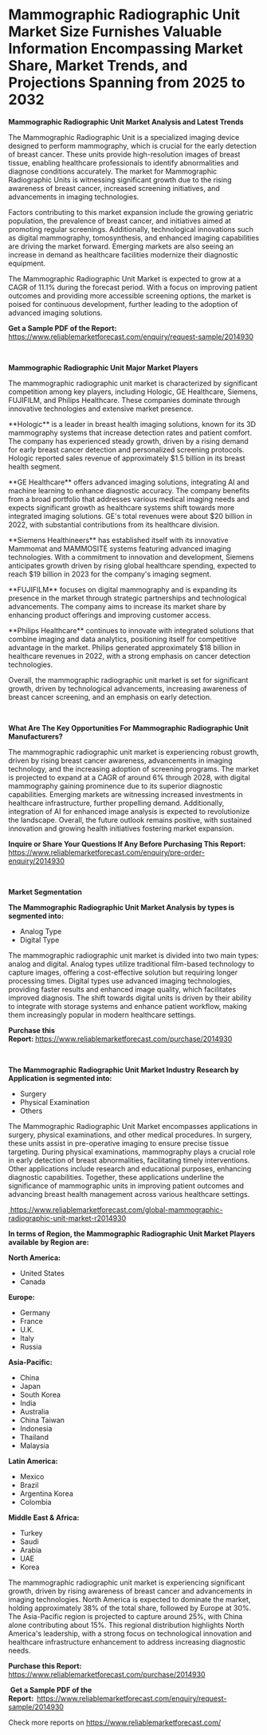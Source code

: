 <p><h1>Mammographic Radiographic Unit Market Size Furnishes Valuable Information Encompassing Market Share, Market Trends, and Projections Spanning from 2025 to 2032</h1></p><p><strong>Mammographic Radiographic Unit Market Analysis and Latest Trends</strong></p>
<p><p>The Mammographic Radiographic Unit is a specialized imaging device designed to perform mammography, which is crucial for the early detection of breast cancer. These units provide high-resolution images of breast tissue, enabling healthcare professionals to identify abnormalities and diagnose conditions accurately. The market for Mammographic Radiographic Units is witnessing significant growth due to the rising awareness of breast cancer, increased screening initiatives, and advancements in imaging technologies.</p><p>Factors contributing to this market expansion include the growing geriatric population, the prevalence of breast cancer, and initiatives aimed at promoting regular screenings. Additionally, technological innovations such as digital mammography, tomosynthesis, and enhanced imaging capabilities are driving the market forward. Emerging markets are also seeing an increase in demand as healthcare facilities modernize their diagnostic equipment. </p><p>The Mammographic Radiographic Unit Market is expected to grow at a CAGR of 11.1% during the forecast period. With a focus on improving patient outcomes and providing more accessible screening options, the market is poised for continuous development, further leading to the adoption of advanced imaging solutions.</p></p>
<p><strong>Get a Sample PDF of the Report:&nbsp;</strong> <a href="https://www.reliablemarketforecast.com/enquiry/request-sample/2014930?utm_campaign=1833&utm_medium=2&utm_source=Github&utm_content=ia&utm_term=17012025&utm_id=mammographic-radiographic-unit">https://www.reliablemarketforecast.com/enquiry/request-sample/2014930</a></p>
<p>&nbsp;</p>
<p><strong>Mammographic Radiographic Unit Major Market Players</strong></p>
<p><p>The mammographic radiographic unit market is characterized by significant competition among key players, including Hologic, GE Healthcare, Siemens, FUJIFILM, and Philips Healthcare. These companies dominate through innovative technologies and extensive market presence.</p><p>**Hologic** is a leader in breast health imaging solutions, known for its 3D mammography systems that increase detection rates and patient comfort. The company has experienced steady growth, driven by a rising demand for early breast cancer detection and personalized screening protocols. Hologic reported sales revenue of approximately $1.5 billion in its breast health segment.</p><p>**GE Healthcare** offers advanced imaging solutions, integrating AI and machine learning to enhance diagnostic accuracy. The company benefits from a broad portfolio that addresses various medical imaging needs and expects significant growth as healthcare systems shift towards more integrated imaging solutions. GE's total revenues were about $20 billion in 2022, with substantial contributions from its healthcare division.</p><p>**Siemens Healthineers** has established itself with its innovative Mammomat and MAMMOSITE systems featuring advanced imaging technologies. With a commitment to innovation and development, Siemens anticipates growth driven by rising global healthcare spending, expected to reach $19 billion in 2023 for the company's imaging segment.</p><p>**FUJIFILM** focuses on digital mammography and is expanding its presence in the market through strategic partnerships and technological advancements. The company aims to increase its market share by enhancing product offerings and improving customer access.</p><p>**Philips Healthcare** continues to innovate with integrated solutions that combine imaging and data analytics, positioning itself for competitive advantage in the market. Philips generated approximately $18 billion in healthcare revenues in 2022, with a strong emphasis on cancer detection technologies.</p><p>Overall, the mammographic radiographic unit market is set for significant growth, driven by technological advancements, increasing awareness of breast cancer screening, and an emphasis on early detection.</p></p>
<p>&nbsp;</p>
<p><strong>What Are The Key Opportunities For Mammographic Radiographic Unit Manufacturers?</strong></p>
<p><p>The mammographic radiographic unit market is experiencing robust growth, driven by rising breast cancer awareness, advancements in imaging technology, and the increasing adoption of screening programs. The market is projected to expand at a CAGR of around 6% through 2028, with digital mammography gaining prominence due to its superior diagnostic capabilities. Emerging markets are witnessing increased investments in healthcare infrastructure, further propelling demand. Additionally, integration of AI for enhanced image analysis is expected to revolutionize the landscape. Overall, the future outlook remains positive, with sustained innovation and growing health initiatives fostering market expansion.</p></p>
<p><strong>Inquire or Share Your Questions If Any Before Purchasing This Report:</strong> <a href="https://www.reliablemarketforecast.com/enquiry/pre-order-enquiry/2014930?utm_campaign=1833&utm_medium=2&utm_source=Github&utm_content=ia&utm_term=17012025&utm_id=mammographic-radiographic-unit">https://www.reliablemarketforecast.com/enquiry/pre-order-enquiry/2014930</a></p>
<p>&nbsp;</p>
<p><strong>Market Segmentation</strong></p>
<p><strong>The Mammographic Radiographic Unit Market Analysis by types is segmented into:</strong></p>
<p><ul><li>Analog Type</li><li>Digital Type</li></ul></p>
<p><p>The mammographic radiographic unit market is divided into two main types: analog and digital. Analog types utilize traditional film-based technology to capture images, offering a cost-effective solution but requiring longer processing times. Digital types use advanced imaging technologies, providing faster results and enhanced image quality, which facilitates improved diagnosis. The shift towards digital units is driven by their ability to integrate with storage systems and enhance patient workflow, making them increasingly popular in modern healthcare settings.</p></p>
<p><strong>Purchase this Report:&nbsp;</strong><a href="https://www.reliablemarketforecast.com/purchase/2014930?utm_campaign=1833&utm_medium=2&utm_source=Github&utm_content=ia&utm_term=17012025&utm_id=mammographic-radiographic-unit">https://www.reliablemarketforecast.com/purchase/2014930</a></p>
<p>&nbsp;</p>
<p><strong>The Mammographic Radiographic Unit Market Industry Research by Application is segmented into:</strong></p>
<p><ul><li>Surgery</li><li>Physical Examination</li><li>Others</li></ul></p>
<p><p>The Mammographic Radiographic Unit Market encompasses applications in surgery, physical examinations, and other medical procedures. In surgery, these units assist in pre-operative imaging to ensure precise tissue targeting. During physical examinations, mammography plays a crucial role in early detection of breast abnormalities, facilitating timely interventions. Other applications include research and educational purposes, enhancing diagnostic capabilities. Together, these applications underline the significance of mammographic units in improving patient outcomes and advancing breast health management across various healthcare settings.</p></p>
<p><a href="https://www.reliablemarketforecast.com/global-mammographic-radiographic-unit-market-r2014930?utm_campaign=1833&utm_medium=2&utm_source=Github&utm_content=ia&utm_term=17012025&utm_id=mammographic-radiographic-unit">&nbsp;https://www.reliablemarketforecast.com/global-mammographic-radiographic-unit-market-r2014930</a></p>
<p><strong>In terms of Region, the Mammographic Radiographic Unit Market Players available by Region are:</strong></p>
<p>
    <p> <strong> North America: </strong>
        <ul>
            <li>United States</li>
            <li>Canada</li>
        </ul>
        </p> 
    <p> <strong> Europe: </strong>
        <ul>
            <li>Germany</li>
            <li>France</li>
            <li>U.K.</li>
            <li>Italy</li>
            <li>Russia</li>
        </ul>
        </p> 
    <p> <strong> Asia-Pacific: </strong>
        <ul>
            <li>China</li>
            <li>Japan</li>
            <li>South Korea</li>
            <li>India</li>
            <li>Australia</li>
            <li>China Taiwan</li>
            <li>Indonesia</li>
            <li>Thailand</li>
            <li>Malaysia</li>
        </ul>
        </p> 
    <p> <strong> Latin America: </strong>
        <ul>
            <li>Mexico</li>
            <li>Brazil</li>
            <li>Argentina Korea</li>
            <li>Colombia</li>
        </ul>
        </p> 
    <p> <strong> Middle East & Africa: </strong>
        <ul>
            <li>Turkey</li>
            <li>Saudi</li>
            <li>Arabia</li>
            <li>UAE</li>
            <li>Korea</li>
        </ul>
    </p>
    </p>
<p><p>The mammographic radiographic unit market is experiencing significant growth, driven by rising awareness of breast cancer and advancements in imaging technologies. North America is expected to dominate the market, holding approximately 38% of the total share, followed by Europe at 30%. The Asia-Pacific region is projected to capture around 25%, with China alone contributing about 15%. This regional distribution highlights North America's leadership, with a strong focus on technological innovation and healthcare infrastructure enhancement to address increasing diagnostic needs.</p></p>
<p><strong>Purchase this Report: </strong><a href="https://www.reliablemarketforecast.com/purchase/2014930?utm_campaign=1833&utm_medium=2&utm_source=Github&utm_content=ia&utm_term=17012025&utm_id=mammographic-radiographic-unit">https://www.reliablemarketforecast.com/purchase/2014930</a></p>
<p>&nbsp;<strong>Get a Sample PDF of the Report:&nbsp;&nbsp;</strong><a href="https://www.reliablemarketforecast.com/enquiry/request-sample/2014930?utm_campaign=1833&utm_medium=2&utm_source=Github&utm_content=ia&utm_term=17012025&utm_id=mammographic-radiographic-unit">https://www.reliablemarketforecast.com/enquiry/request-sample/2014930</a></p>
<p><strong></strong></p>
<p>Check more reports on <a href="https://www.reliablemarketforecast.com/?utm_campaign=1833&utm_medium=2&utm_source=Github&utm_content=ia&utm_term=17012025&utm_id=mammographic-radiographic-unit">https://www.reliablemarketforecast.com/</a></p>